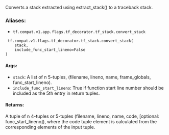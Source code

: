 Converts a stack extracted using extract_stack() to a traceback stack.
### Aliases:
- `tf.compat.v1.app.flags.tf_decorator.tf_stack.convert_stack`

```
 tf.compat.v1.flags.tf_decorator.tf_stack.convert_stack(
    stack,
    include_func_start_lineno=False
)
```
#### Args:
- `stack`: A list of n 5-tuples, (filename, lineno, name, frame_globals, func_start_lineno).
- `include_func_start_lineno`: True if function start line number should be included as the 5th entry in return tuples.
#### Returns:
A tuple of n 4-tuples or 5-tuples (filename, lineno, name, code, [optional: func_start_lineno]), where the code tuple element is calculated from the corresponding elements of the input tuple.

